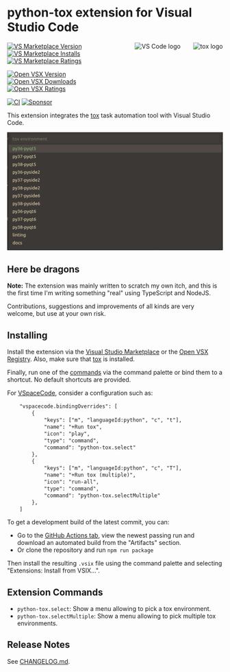 # python-tox extension for Visual Studio Code

<a href="https://tox.readthedocs.io">
    <img src="https://raw.githubusercontent.com/tox-dev/tox/master/docs/_static/img/tox.png"
         alt="tox logo"
         height="100px"
         align="right",
         style="padding-left: 30px">
    <img src="https://media.githubusercontent.com/media/microsoft/vscode-docs/main/images/logo-stable.png"
         alt="VS Code logo"
         height="100px"
         align="right">
</a>


[![VS Marketplace Version](https://vsmarketplacebadge.apphb.com/version/the-compiler.python-tox.svg)](https://marketplace.visualstudio.com/items?itemName=the-compiler.python-tox)
[![VS Marketplace Installs](https://vsmarketplacebadge.apphb.com/installs/the-compiler.python-tox.svg)](https://marketplace.visualstudio.com/items?itemName=the-compiler.python-tox)
[![VS Marketplace Ratings](https://vsmarketplacebadge.apphb.com/rating/the-compiler.python-tox.svg)](https://marketplace.visualstudio.com/items?itemName=the-compiler.python-tox)

[![Open VSX Version](https://img.shields.io/open-vsx/v/the-compiler/python-tox?color=blue)](https://open-vsx.org/extension/the-compiler/python-tox)
[![Open VSX Downloads](https://img.shields.io/open-vsx/dt/the-compiler/python-tox?color=blue)](https://open-vsx.org/extension/the-compiler/python-tox)
[![Open VSX Ratings](https://img.shields.io/open-vsx/rating/the-compiler/python-tox?color=blue)](https://open-vsx.org/extension/the-compiler/python-tox)

[![CI](https://img.shields.io/github/workflow/status/The-Compiler/vscode-python-tox/CI)](https://github.com/The-Compiler/vscode-python-tox/actions/workflows/ci.yml)
[![Sponsor](https://img.shields.io/static/v1?label=Sponsor&message=%E2%9D%A4&logo=GitHub&color=pink)](https://github.com/sponsors/The-Compiler/)

This extension integrates the [tox](https://tox.readthedocs.io/) task automation tool with Visual Studio Code.

![Screenshot](img/quickpick.png)

## Here be dragons

**Note:** The extension was mainly written to scratch my own itch, and this is
the first time I'm writing something "real" using TypeScript and NodeJS.

Contributions, suggestions and improvements of all kinds are very welcome,
but use at your own risk.

## Installing

Install the extension via the [Visual Studio
Marketplace](https://marketplace.visualstudio.com/items?itemName=the-compiler.python-tox)
or the [Open VSX
Registry](https://open-vsx.org/extension/the-compiler/python-tox). Also, make
sure that [tox](https://github.com/tox-dev/tox) is installed.

Finally, run one of the [commands](#extension-commands) via the command palette
or bind them to a shortcut. No default shortcuts are provided.

For [VSpaceCode](https://vspacecode.github.io/), consider a configuration such as:

```jsonc
    "vspacecode.bindingOverrides": [
        {
            "keys": ["m", "languageId:python", "c", "t"],
            "name": "+Run tox",
            "icon": "play",
            "type": "command",
            "command": "python-tox.select"
        },
        {
            "keys": ["m", "languageId:python", "c", "T"],
            "name": "+Run tox (multiple)",
            "icon": "run-all",
            "type": "command",
            "command": "python-tox.selectMultiple"
        },
    ]
```

To get a development build of the latest commit, you can:

- Go to the [GitHub Actions tab](https://github.com/The-Compiler/vscode-python-tox/actions/workflows/ci.yml),
  view the newest passing run and download an automated build from the "Artifacts" section.
- Or clone the repository and run `npm run package`

Then install the resulting `.vsix` file using the command palette and selecting
"Extensions: Install from VSIX...".

## Extension Commands

* `python-tox.select`: Show a menu allowing to pick a tox environment.
* `python-tox.selectMultiple`: Show a menu allowing to pick multiple tox environments.

## Release Notes

See [CHANGELOG.md](CHANGELOG.md).
